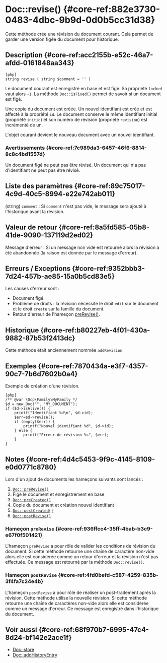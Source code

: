 # Doc::revise() {#core-ref:882e3730-0483-4dbc-9b9d-0d0b5cc31d38}

<div class="short-description"> 

Cette méthode crée une révision du document courant. Cela permet de garder une
version figée du document pour historique.

</div>

## Description {#core-ref:acc2155b-e52c-46a7-afdd-0161848aa343}

    [php]
    string revise ( string $comment = '' )

Le document courant est enregistré en base et est figé. Sa propriété `locked`
vaut alors `-1`. La méthode `Doc::isFixed()` permet de savoir si un document est
figé.

Une copie du document est créée. Un nouvel identifiant est créé et est affecté à
la propriété `id`. Le document conserve le même identifiant initial (propriété
`initid`) et son numéro de révision (propriété `revision`) est incrémenté de un.

L'objet courant devient le nouveau document avec un nouvel identifiant.

### Avertissements {#core-ref:7c989da3-6457-46f6-8814-8c8c4bd1557d}

Un document figé ne peut pas être révisé.
Un document qui n'a pas d'identifiant ne peut pas être révisé.

## Liste des paramètres {#core-ref:89c75017-4c9d-40c5-8994-e22e742ab011}

(string) `comment`
:   Si `comment` n'est pas vide, le message sera ajouté à l'historique avant la
    révision.

## Valeur de retour {#core-ref:8a5fd585-05b8-41de-9090-137119d2ed02}

Message d'erreur : Si un message non vide est retourné alors la révision a été
abandonnée (la raison est donnée par le message d'erreur).

## Erreurs / Exceptions {#core-ref:9352bbb3-7d24-457b-ae85-15a0b5cd83e5}

Les causes d'erreur sont :

*   Document figé.
*   Problème de droits : la révision nécessite le droit `edit` sur le document
    et le droit `create` sur la famille du document.
*   Retour d'erreur de l'hameçon [preRevise()][docprerevise].

## Historique {#core-ref:b80227eb-4f01-430a-9882-87b53f2413dc}

Cette méthode était anciennement nommée `addRevision`.

## Exemples {#core-ref:7870434a-e3f7-4357-90c7-7b6d7602b0a4}

Exemple de création d'une révision.

    [php]
    /** @var \Dcp\Family\MyFamily */
    $d = new_Doc("", "MY_DOCUMENT");
    if ($d->isAlive()) {
        printf("Identifiant %d\n", $d->id);
        $err=$d->revise();
        if (empty($err)) {
            printf("Nouvel identifiant %d", $d->id);
        } else {
            printf("Erreur de révision %s", $err);
        }
    }

## Notes {#core-ref:4d4c5453-9f9c-4145-8109-e0d0771c8780}

Lors d'un ajout de documents les hameçons suivants sont lancés :

1.  [`Doc::preRevise()`][docprerevise]  
1.  Fige le document et enregistrement en base
1.  [`Doc::preCreated()`][docprecreated]  
1.  Copie du document et création nouvel identifiant
1.  [`Doc::postCreated()`][docpostcreated]
1.  [`Doc::postRevise()`][docpostrevise]  

### Hameçon `preRevise` {#core-ref:936ffcc4-35ff-4bab-b3c9-e67f0f501421}

L'hameçon `preRevise` a pour rôle de valider les conditions de révision du
document. Si cette méthode retourne une chaîne de caractère non-vide alors elle
est considérée comme un retour d'erreur et la révision n'est pas effectuée.
Ce message est retourné par la méthode `Doc::revise()`.

### Hameçon `postRevise` {#core-ref:4fd0befd-c587-4259-835b-3f4fa7c24e4b}

L'hameçon `postRevise` a pour rôle de réaliser un post-traitement après la
révision. Cette méthode utilise la nouvelle révision. Si cette méthode retourne
une chaîne de caractères non-vide alors elle est considérée comme un message
d'erreur. Ce message est enregistré dans l'historique du document.

## Voir aussi {#core-ref:68f970b7-6995-47c4-8d24-bf142e2ace1f}

*   [Doc::store][docstore]
*   [Doc::addHistoryEntry][docaddhisto]

<!-- links -->
[docstore]:         #core-ref:b8540d13-ece6-4e9e-9b72-6a56bca9da12
[docpostcreated]:   #core-ref:b8f80e6b-a374-4bf4-bc76-47290cd69c45 "Hameçon Doc::postCreated()"
[docpoststore]:     #core-ref:99520a31-0aef-4bc6-b20a-114737059d17 "Hameçon Doc::postStore()"
[docprestore]:      #core-ref:3517da95-82fe-4adb-8bc4-ef49ca55edb0 "Hameçon Doc::preStore()"
[docprecreated]:    #core-ref:e85aa9d4-5e62-4a60-9d1c-f60433301747 "Hameçon Doc::preCreated()"
[docprerefresh]:    #core-ref:580d6be1-6b6a-439b-abd7-34b26cfaf2e5 "Hameçon Doc::preRefresh()"
[docpostrefresh]:   #core-ref:9352c534-3691-41e3-b293-599db8e9a4fd "Hameçon Doc::postRefresh()"
[docprerevise]:    #core-ref:936ffcc4-35ff-4bab-b3c9-e67f0f501421 "Hameçon Doc::preRevise()"
[docpostrevise]:   #core-ref:4fd0befd-c587-4259-835b-3f4fa7c24e4b "Hameçon Doc::postRevise()"
[contraintes]:      #core-ref:7b41906b-f199-41a4-94df-33b9ad34153b
[docaddrevision]:   #core-ref:882e3730-0483-4dbc-9b9d-0d0b5cc31d38
[docaddhisto]:      #core-ref:2f1828bf-b312-4996-9a56-42ac79e7dbf3
